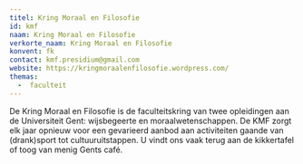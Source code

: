 ```yaml
---
titel: Kring Moraal en Filosofie
id: kmf
naam: Kring Moraal en Filosofie
verkorte_naam: Kring Moraal en Filosofie
konvent: fk
contact: kmf.presidium@gmail.com
website: https://kringmoraalenfilosofie.wordpress.com/
themas:
  -  faculteit
---
```


De Kring Moraal en Filosofie is de faculteitskring van twee opleidingen aan de Universiteit Gent: wijsbegeerte en moraalwetenschappen. De KMF zorgt elk jaar opnieuw voor een gevarieerd aanbod aan activiteiten gaande van (drank)sport tot cultuuruitstappen. U vindt ons vaak terug aan de kikkertafel of toog van menig Gents café.
